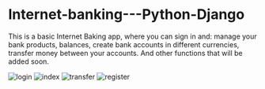 # Internet-banking---Python-Django
This is a basic Internet Baking app, where you can sign in and: manage your bank products, balances, create bank accounts in different currencies, transfer money between your accounts. And other functions that will be added soon. 


![login](https://user-images.githubusercontent.com/67916276/227582992-def77297-72e9-4d77-bc78-bcf116461713.png)
![index](https://user-images.githubusercontent.com/67916276/227584975-d387ba9b-8c7f-427a-8067-76bdd242b028.png)
![transfer](https://user-images.githubusercontent.com/67916276/227584996-74a145b8-e520-4159-8398-ff0f5d4afb30.png)
![register](https://user-images.githubusercontent.com/67916276/227585009-cfb2d284-cd6d-42ed-ae88-1fc51e9e133f.png)
